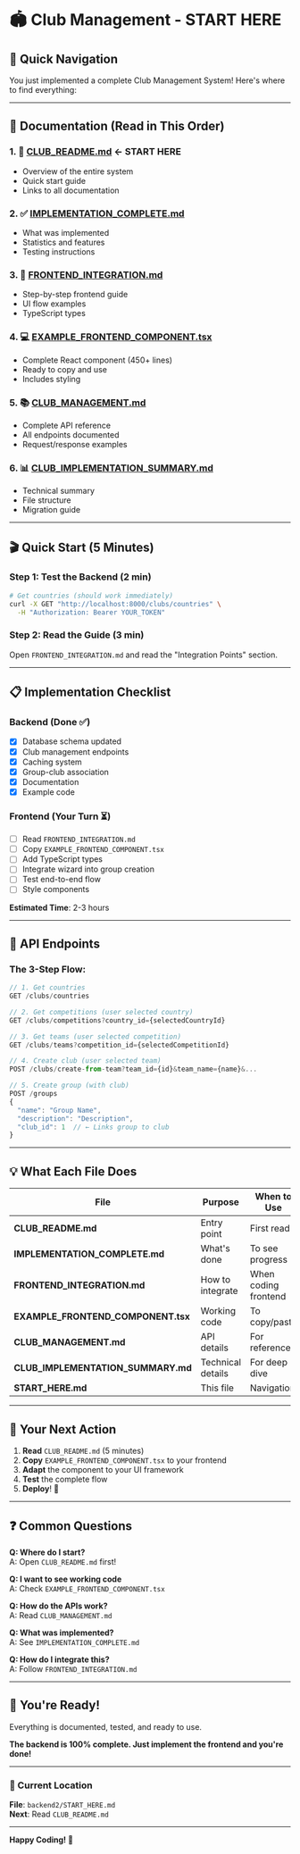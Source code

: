 # 🏟️ Club Management - START HERE

## 🎯 Quick Navigation

You just implemented a complete Club Management System! Here's where to find everything:

---

## 📖 Documentation (Read in This Order)

### 1. 🚀 **[CLUB_README.md](./CLUB_README.md)** ← START HERE
   - Overview of the entire system
   - Quick start guide
   - Links to all documentation

### 2. ✅ **[IMPLEMENTATION_COMPLETE.md](./IMPLEMENTATION_COMPLETE.md)**
   - What was implemented
   - Statistics and features
   - Testing instructions

### 3. 🎨 **[FRONTEND_INTEGRATION.md](./FRONTEND_INTEGRATION.md)**
   - Step-by-step frontend guide
   - UI flow examples
   - TypeScript types

### 4. 💻 **[EXAMPLE_FRONTEND_COMPONENT.tsx](./EXAMPLE_FRONTEND_COMPONENT.tsx)**
   - Complete React component (450+ lines)
   - Ready to copy and use
   - Includes styling

### 5. 📚 **[CLUB_MANAGEMENT.md](./CLUB_MANAGEMENT.md)**
   - Complete API reference
   - All endpoints documented
   - Request/response examples

### 6. 📊 **[CLUB_IMPLEMENTATION_SUMMARY.md](./CLUB_IMPLEMENTATION_SUMMARY.md)**
   - Technical summary
   - File structure
   - Migration guide

---

## 🎬 Quick Start (5 Minutes)

### Step 1: Test the Backend (2 min)
```bash
# Get countries (should work immediately)
curl -X GET "http://localhost:8000/clubs/countries" \
  -H "Authorization: Bearer YOUR_TOKEN"
```

### Step 2: Read the Guide (3 min)
Open `FRONTEND_INTEGRATION.md` and read the "Integration Points" section.

---

## 📋 Implementation Checklist

### Backend (Done ✅)
- [x] Database schema updated
- [x] Club management endpoints
- [x] Caching system
- [x] Group-club association
- [x] Documentation
- [x] Example code

### Frontend (Your Turn ⏳)
- [ ] Read `FRONTEND_INTEGRATION.md`
- [ ] Copy `EXAMPLE_FRONTEND_COMPONENT.tsx`
- [ ] Add TypeScript types
- [ ] Integrate wizard into group creation
- [ ] Test end-to-end flow
- [ ] Style components

**Estimated Time**: 2-3 hours

---

## 🔗 API Endpoints

### The 3-Step Flow:

```javascript
// 1. Get countries
GET /clubs/countries

// 2. Get competitions (user selected country)
GET /clubs/competitions?country_id={selectedCountryId}

// 3. Get teams (user selected competition)
GET /clubs/teams?competition_id={selectedCompetitionId}

// 4. Create club (user selected team)
POST /clubs/create-from-team?team_id={id}&team_name={name}&...

// 5. Create group (with club)
POST /groups
{
  "name": "Group Name",
  "description": "Description",
  "club_id": 1  // ← Links group to club
}
```

---

## 💡 What Each File Does

| File | Purpose | When to Use |
|------|---------|-------------|
| **CLUB_README.md** | Entry point | First read |
| **IMPLEMENTATION_COMPLETE.md** | What's done | To see progress |
| **FRONTEND_INTEGRATION.md** | How to integrate | When coding frontend |
| **EXAMPLE_FRONTEND_COMPONENT.tsx** | Working code | To copy/paste |
| **CLUB_MANAGEMENT.md** | API details | For reference |
| **CLUB_IMPLEMENTATION_SUMMARY.md** | Technical details | For deep dive |
| **START_HERE.md** | This file | Navigation |

---

## 🎯 Your Next Action

1. **Read** `CLUB_README.md` (5 minutes)
2. **Copy** `EXAMPLE_FRONTEND_COMPONENT.tsx` to your frontend
3. **Adapt** the component to your UI framework
4. **Test** the complete flow
5. **Deploy**! 🚀

---

## ❓ Common Questions

**Q: Where do I start?**  
A: Open `CLUB_README.md` first!

**Q: I want to see working code**  
A: Check `EXAMPLE_FRONTEND_COMPONENT.tsx`

**Q: How do the APIs work?**  
A: Read `CLUB_MANAGEMENT.md`

**Q: What was implemented?**  
A: See `IMPLEMENTATION_COMPLETE.md`

**Q: How do I integrate this?**  
A: Follow `FRONTEND_INTEGRATION.md`

---

## 🎊 You're Ready!

Everything is documented, tested, and ready to use.

**The backend is 100% complete. Just implement the frontend and you're done!**

---

### 📍 Current Location
**File**: `backend2/START_HERE.md`  
**Next**: Read `CLUB_README.md`

---

**Happy Coding! 🚀**

